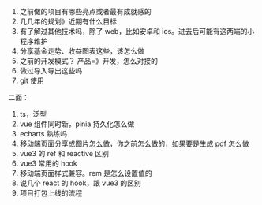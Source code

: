 1. 之前做的项目有哪些亮点或者最有成就感的
2. 几几年的规划》近期有什么目标
3. 有了解过其他技术吗，除了 web，比如安卓和 ios。进去后可能有这两端的小程序维护
4. 分享基金走势、收益图表这些，该怎么做
5. 之前的开发模式？ 产品=》开发，怎么对接的
6. 做过导入导出这些吗
7. git 使用

二面：
1. ts，泛型
2. vue 组件同时新，pinia 持久化怎么做
3. echarts 熟练吗
4. 移动端页面分享成图片怎么做，你之前怎么做的，如果要是生成 pdf 怎么做
5. vue3 的 ref 和 reactive 区别
6. vue3 常用的 hook
7. 移动端页面样式兼容。rem 是怎么设置值的
8. 说几个 react 的 hook，跟 vue3 的区别
9. 项目打包上线的流程